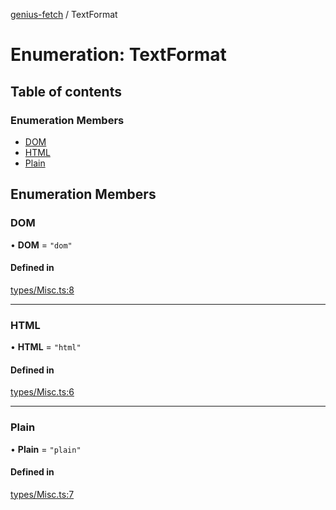 [genius-fetch](../README.md) / TextFormat

# Enumeration: TextFormat

## Table of contents

### Enumeration Members

- [DOM](TextFormat.md#dom)
- [HTML](TextFormat.md#html)
- [Plain](TextFormat.md#plain)

## Enumeration Members

### DOM

• **DOM** = ``"dom"``

#### Defined in

[types/Misc.ts:8](https://github.com/patrickkfkan/genius-fetch/blob/984708d/src/types/Misc.ts#L8)

___

### HTML

• **HTML** = ``"html"``

#### Defined in

[types/Misc.ts:6](https://github.com/patrickkfkan/genius-fetch/blob/984708d/src/types/Misc.ts#L6)

___

### Plain

• **Plain** = ``"plain"``

#### Defined in

[types/Misc.ts:7](https://github.com/patrickkfkan/genius-fetch/blob/984708d/src/types/Misc.ts#L7)
